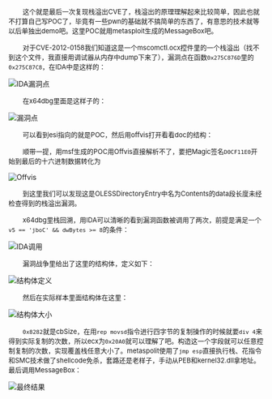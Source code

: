 &emsp;&emsp;<font size=2>这个就是最后一次复现栈溢出CVE了，栈溢出的原理理解起来比较简单，因此也就不打算自己写POC了，毕竟有一些pwn的基础就不搞简单的东西了，有意思的技术就等以后单独出demo吧。这里POC就用metasploit生成的MessageBox吧。</font></br>

&emsp;&emsp;<font size=2>对于CVE-2012-0158我们知道这是一个mscomctl.ocx控件里的一个栈溢出（找不到这个文件，我直接用调试器从内存中dump下来了），漏洞点在函数`0x275C876D`里的`0x275C87C8`，在IDA中是这样的：</font></br>

![IDA漏洞点](https://raw.githubusercontent.com/fangdada/how2CVE/master/CVE-2012-0158/screenshot/IDA漏洞点.png)

&emsp;&emsp;<font size=2>在x64dbg里面是这样子的：</font></br>

![漏洞点](https://raw.githubusercontent.com/fangdada/how2CVE/master/CVE-2012-0158/screenshot/漏洞点.png)

&emsp;&emsp;<font size=2>可以看到esi指向的就是POC，然后用offvis打开看看doc的结构：</font></br>

&emsp;&emsp;<font size=2>顺带一提，用msf生成的POC用Offvis直接解析不了，要把Magic签名`D0CF11E0`开始到最后的十六进制数据转化为</font></br>

![Offvis](https://raw.githubusercontent.com/fangdada/how2CVE/master/CVE-2012-0158/screenshot/Offvis.png)

&emsp;&emsp;<font size=2>到这里我们可以发现这是OLESSDirectoryEntry中名为Contents的data段长度未经检查得到的栈溢出漏洞。</font></br>

&emsp;&emsp;<font size=2>x64dbg里栈回溯，用IDA可以清晰的看到漏洞函数被调用了两次，前提是满足一个`v5 == 'jboC' && dwBytes >= 8`的条件：</font></br>

![IDA调用](https://raw.githubusercontent.com/fangdada/how2CVE/master/CVE-2012-0158/screenshot/IDA调用.png)

&emsp;&emsp;<font size=2>漏洞战争里给出了这里的结构体，定义如下：</font></br>

![结构体定义](https://raw.githubusercontent.com/fangdada/how2CVE/master/CVE-2012-0158/screenshot/结构体定义.png)

&emsp;&emsp;<font size=2>然后在实际样本里面结构体在这里：</font></br>

![结构体大小](https://raw.githubusercontent.com/fangdada/how2CVE/master/CVE-2012-0158/screenshot/结构体大小.png)

&emsp;&emsp;<font size=2>`0x8282`就是cbSize，在用`rep movsd`指令进行四字节的复制操作的时候就要`div 4`来得到实际复制的次数，所以ecx为`0x20A0`就可以理解了吧。构造这一个字段就可以任意控制复制的次数，实现覆盖栈任意大小了。metaspolit使用了`jmp esp`直接执行栈、花指令和SMC技术做了shellcode免杀，套路还是老样子，手动从PEB和kernel32.dll拿地址。最后调用MessageBox：</font></br>

![最终结果](https://raw.githubusercontent.com/fangdada/how2CVE/master/CVE-2012-0158/screenshot/最终结果.png)